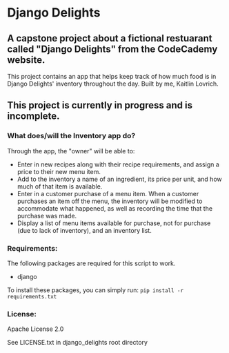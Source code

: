 # Django Delights
## A capstone project about a fictional restuarant called "Django Delights" from the CodeCademy website. 
This project contains an app that helps keep track of how much food is in Django Delights' inventory throughout the day. Built by me, Kaitlin Lovrich.

## This project is currently in progress and is incomplete. 

### What does/will the Inventory app do?
Through the app, the "owner" will be able to: 
+ Enter in new recipes along with their recipe requirements, and assign a price to their new menu item.
+ Add to the inventory a name of an ingredient, its price per unit, and how much of that item is available.
+ Enter in a customer purchase of a menu item. When a customer purchases an item off the menu, the inventory will be modified to accommodate what happened, as well as recording the time that the purchase was made.
+ Display a list of menu items available for purchase, not for purchase (due to lack of inventory), and an inventory list.

### Requirements:
The following packages are required for this script to work.
+ django

To install these packages, you can simply run: `pip install -r requirements.txt`

### License:
Apache License 2.0

See LICENSE.txt in django_delights root directory
